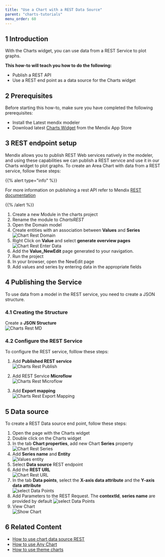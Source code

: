 ```yaml
---
title: "Use a Chart with a REST Data Source"
parent: "charts-tutorials"
menu_order: 60
---
```


## 1 Introduction

With the Charts widget, you can use data from a REST Service to plot graphs.

**This how-to will teach you how to do the following:**

* Publish a REST API
* Use a REST end point as a data source for the Charts widget

## 2 Prerequisites

Before starting this how-to, make sure you have completed the following prerequisites:

* Install the Latest mendix modeler
* Download latest [Charts Widget](https://appstore.home.mendix.com/link/app/105695/) from the Mendix App Store

## 3 REST endpoint setup

Mendix allows you to publish REST Web services natively in the modeler, and using these capabilities we can publish a REST service and use it in our Charts widget to plot graphs. To create an Area Chart with data from a REST service, follow these steps:

{{% alert type="info" %}}

For more information on publishing a rest API refer to Mendix [REST documentation](https://docs.mendix.com/refguide/published-rest-operation?utm_source=businessmodeler&utm_medium=software&utm_campaign=modeler)

{{% /alert %}}

1. Create a new Module in the charts project
1. Rename the module to *ChartsREST*
1. Open the Domain model
1. Create entities with an association between **Values** and **Series**   
![Chart Rest Domain](attachments/charts/charts-rest-domain.png)  
1. Right Click on **Value** and select **generate overview pages**
![Chart Rest Enter Data](attachments/charts/charts-rest-generate-overview-pages.png)
1. Add the **Value_NewEdit** page generated to your navigation.
1. Run the project  
1. In your browser, open the NewEdit page  
1. Add values and series by entering data in the appropriate fields

## 4 Publishing the Service

To use data from a model in the REST service, you need to create a JSON structure.

### 4.1 Creating the Structure

Create a **JSON Structure**  
![Charts Rest MD](attachments/charts/chart-series-json-structure.png)

### 4.2 Configure the REST Service

To configure the REST service, folllow these steps:

1. Add **Published REST service**  
![Charts Rest Publish](attachments/charts/charts-rest-publish.png)

1. Add REST Service **Microflow**  
![Charts Rest Microflow](attachments/charts/charts-rest-microflow.png)

1. Add **Export mapping**  
![Charts Rest Export Mapping](attachments/charts/charts-rest-export-mapping.png)

## 5 Data source

To create a REST Data source end point, follow these steps:

1. Open the page with the Charts widget
1. Double click on the Charts widget
1. In the tab **Chart properties**, add new Chart **Series** property  
![Chart Rest Series](attachments/charts/charts-rest-series.png)
1. Add **Series name** and **Entity**  
![Values entity](attachments/charts/charts-entity.png)  
1. Select **Data source** REST endpoint  
1. Add the **REST URL**  
![Chart Rest URL](attachments/charts/charts-rest-url.png)
1. In the tab **Data points**, select the **X-axis data attribute** and the **Y-axis data attribute**  
![select Data Points](attachments/charts/charts-data-points.png)  
1. Add Parameters to the REST Request. The **contextId**, **series name** are provided by default 
![select Data Points](attachments/charts/charts-rest-parameters.png) 
1. View Chart  
![Show Chart](attachments/charts/charts-rest-area-chart.png)

## 6 Related Content

* [How to use chart data source REST](charts-basic-create)
* [How to use Any Chart](charts-any-usage)
* [How to use theme charts](charts-theme)
